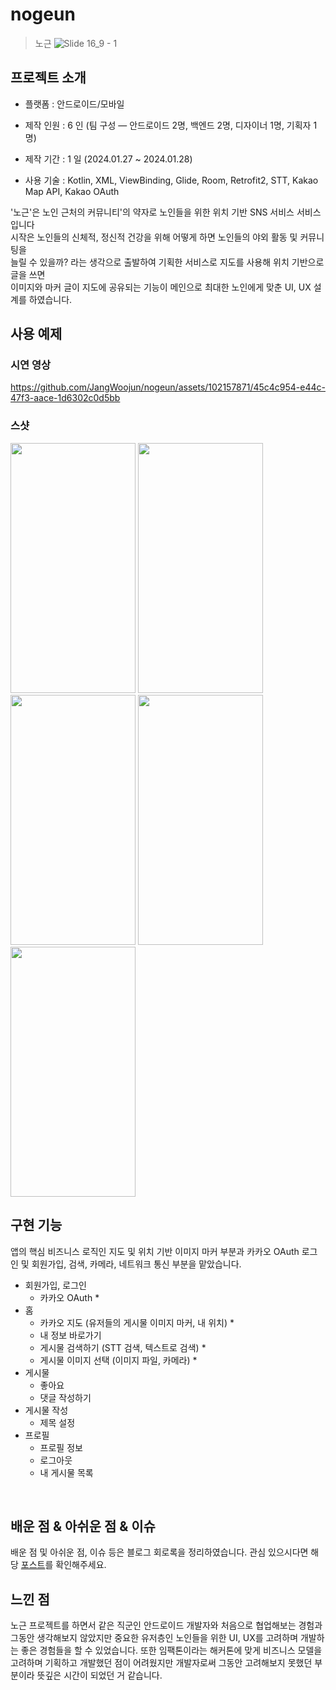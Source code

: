 # nogeun
> 노근
![Slide 16_9 - 1](https://github.com/JangWoojun/nogeun/assets/102157871/94928fe8-1cca-44b3-bb12-5a3409e251c8)

## 프로젝트 소개

- 플랫폼 : 안드로이드/모바일
- 제작 인원 : 6 인 (팀 구성 ― 안드로이드 2명, 백엔드 2명, 디자이너 1명, 기획자 1명)
- 제작 기간 : 1 일 (2024.01.27 ~ 2024.01.28)

- 사용 기술 : Kotlin, XML, ViewBinding, Glide, Room, Retrofit2, STT, Kakao Map API, Kakao OAuth

'노근'은 노인 근처의 커뮤니티'의 약자로 노인들을 위한 위치 기반 SNS 서비스 서비스입니다<br>
시작은 노인들의 신체적, 정신적 건강을 위해 어떻게 하면 노인들의 야외 활동 및 커뮤니팅을<br>
늘릴 수 있을까? 라는 생각으로 출발하여 기획한 서비스로 지도를 사용해 위치 기반으로 글을 쓰면<br>
이미지와 마커 글이 지도에 공유되는 기능이 메인으로 최대한 노인에게 맞춘 UI, UX 설계를 하였습니다.

## 사용 예제

### 시연 영상

https://github.com/JangWoojun/nogeun/assets/102157871/45c4c954-e44c-47f3-aace-1d6302c0d5bb

### 스샷

<div style="text-align: left;">
    <img src="https://github.com/JangWoojun/nogeun/assets/102157871/da7cbafc-c01e-458c-b109-c7379998270d"  width="200" height="400"/>
    <img src="https://github.com/JangWoojun/nogeun/assets/102157871/e2d4f616-5038-42fd-a99a-1e638da457ec"  width="200" height="400"/>
    <img src="https://github.com/JangWoojun/nogeun/assets/102157871/e74edbd2-2e52-4928-b1d7-762b4f326d2a"  width="200" height="400"/>
    <img src="https://github.com/JangWoojun/nogeun/assets/102157871/64a83b4a-704e-4d1e-ab9a-ff5d7b1eba5b"  width="200" height="400"/>
    <img src="https://github.com/JangWoojun/nogeun/assets/102157871/6997edfc-7bdb-4dbe-a657-0779ee689a3b"  width="200" height="400"/>
</div>


## 구현 기능

앱의 핵심 비즈니스 로직인 지도 및 위치 기반 이미지 마커 부분과 카카오 OAuth 로그인 및 회원가입, 검색, 카메라, 네트워크 통신 부분을 맡았습니다.

- 회원가입, 로그인
    - 카카오 OAuth *
- 홈
    - 카카오 지도 (유저들의 게시물 이미지 마커, 내 위치) *
    - 내 정보 바로가기
    - 게시물 검색하기 (STT 검색, 텍스트로 검색) *
    - 게시물 이미지 선택 (이미지 파일, 카메라) *
- 게시물
    - 좋아요 
    - 댓글 작성하기
- 게시물 작성
    - 제목 설정
- 프로필
    - 프로필 정보
    - 로그아웃 
    - 내 게시물 목록

<br>

## 배운 점 & 아쉬운 점 & 이슈

배운 점 및 아쉬운 점, 이슈 등은 블로그 회로록을 정리하였습니다. 관심 있으시다면 해당 [포스트]()를 확인해주세요.

## 느낀 점

노근 프로젝트를 하면서 같은 직군인 안드로이드 개발자와 처음으로 협업해보는 경험과 그동안 생각해보지 않았지만 중요한 유저층인 노인들을 위한 UI, UX를 고려하며 개발하는 좋은 경험들을 할 수 있었습니다. 또한 임팩톤이라는 해커톤에 맞게
비즈니스 모델을 고려하며 기획하고 개발했던 점이 어려웠지만 개발자로써 그동안 고려해보지 못했던 부분이라 뜻깊은 시간이 되었던 거 같습니다.
